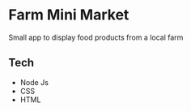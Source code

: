# Farm Mini Market 

Small app to display food products from a local farm

## Tech

- Node Js
- CSS
- HTML
